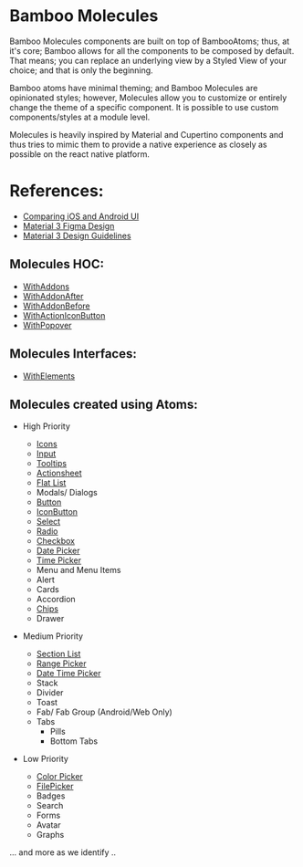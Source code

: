 # Bamboo Molecules

Bamboo Molecules components are built on top of BambooAtoms; thus, at it's core; Bamboo allows for all the components to be composed by default. That means; you can replace an underlying view by a Styled View of your choice; and that is only the beginning.

Bamboo atoms have minimal theming; and Bamboo Molecules are opinionated styles; however, Molecules allow you to customize or entirely change the theme of a specific component. It is possible to use custom components/styles at a module level.

Molecules is heavily inspired by Material and Cupertino components and thus tries to mimic them to provide a native experience as closely as possible on the react native platform.

# References:

-   [Comparing iOS and Android UI](https://www.learnui.design/blog/ios-vs-android-app-ui-design-complete-guide.html)
-   [Material 3 Figma Design](<https://www.figma.com/file/hGlWM0wnP1UN5VtPGiaOJ2/Material-3-Design-Kit-(Community)?node-id=50716%3A11360>)
-   [Material 3 Design Guidelines](https://m3.material.io/components)

## Molecules HOC:

-   [WithAddons](./components/HOC/WithAddons.md)
-   [WithAddonAfter](./components/HOC/WithAddons.md#withaddonafter)
-   [WithAddonBefore](./components/HOC/WithAddons.md#withaddonbefore)
-   [WithActionIconButton](./components/HOC/WithActionIconButton.md)
-   [WithPopover](./components/HOC/WithPopover.md)

## Molecules Interfaces:

-   [WithElements](../interfaces/WithElementsInterface.md)

## Molecules created using Atoms:

-   High Priority

    -   [Icons](./components/Icons.md)
    -   [Input](./components/Input.md)
    -   [Tooltips](./components/Tooltips.md)
    -   [Actionsheet](./components/Actionsheet.md)
    -   [Flat List](./components/FlatList.md)
    -   Modals/ Dialogs
    -   [Button](./components/Button.md)
    -   [IconButton](./components/IconButton.md)
    -   [Select](./components/Select.md)
    -   [Radio](./components/Radio.md)
    -   [Checkbox](./components/Checkbox.md)
    -   [Date Picker](./components/DatePicker.md)
    -   [Time Picker](./components/TimePicker.md)
    -   Menu and Menu Items
    -   Alert
    -   Cards
    -   Accordion
    -   [Chips](./components/Chips.md)
    -   Drawer

-   Medium Priority

    -   [Section List](./components/SectionList.md)
    -   [Range Picker](./components/RangePickers.md)
    -   [Date Time Picker](./components/DateTimePicker.md)
    -   Stack
    -   Divider
    -   Toast
    -   Fab/ Fab Group (Android/Web Only)
    -   Tabs
        -   Pills
        -   Bottom Tabs

-   Low Priority
    -   [Color Picker](./components/ColorPicker.md)
    -   [FilePicker](./components/FilePicker.md)
    -   Badges
    -   Search
    -   Forms
    -   Avatar
    -   Graphs

... and more as we identify ..
